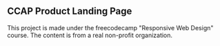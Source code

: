 ## CCAP Product Landing Page

This project is made under the freecodecamp "Responsive Web Design" course.
The content is from a real non-profit organization.
